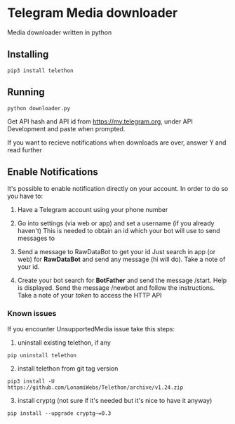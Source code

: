 # Telegram Media downloader

Media downloader written in python

## Installing

```shell
pip3 install telethon
```

## Running

```shell
python downloader.py
```

Get API hash and API id from https://my.telegram.org, under API Development and paste when prompted. 

If you want to recieve notifications when downloads are over, answer Y and read further

## Enable Notifications

It's possible to enable notification directly on your account.
In order to do so you have to:

1. Have a Telegram account using your phone number

2. Go into settings (via web or app) and set a username (if you already haven't)
This is needed to obtain an id which your bot will use to send messages to

3. Send a message to RawDataBot to get your id
Just search in app (or web) for **RawDataBot** and send any message (hi will do). Take a note of your id.

4. Create your bot
search for **BotFather** and send the message /start. Help is displayed. Send the message /newbot and follow the instructions. Take a note of your _token_ to access the HTTP API
### Known issues

If you encounter UnsupportedMedia issue take this steps:

1. uninstall existing telethon, if any

```shell
pip uninstall telethon
```

2. install telethon from git tag version

```shell
pip3 install -U https://github.com/LonamiWebs/Telethon/archive/v1.24.zip
```

3. install cryptg (not sure if it's needed but it's nice to have it anyway)

```shell
pip install --upgrade cryptg~=0.3
```
